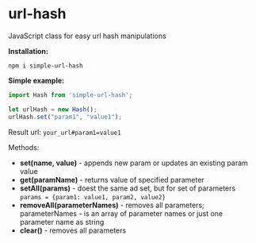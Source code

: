 # url-hash
JavaScript class for easy url hash manipulations

**Installation:**

```npm i simple-url-hash```

**Simple example:**

```js
import Hash from 'simple-url-hash';

let urlHash = new Hash();                          
urlHash.set("param1", "value1");
```     

Result url: `your_url#param1=value1`

Methods:
* **set(name, value)** - appends new param or updates an existing param value
* **get(paramName)** - returns value of specified parameter
* **setAll(params)** - doest the same ad set, but for set of parameters ```params = {param1: value1, param2, value2}```
* **removeAll(parameterNames)** - removes all parameters; parameterNames - is an array of parameter names or just one parameter name as string
* **clear()** - removes all parameters 
